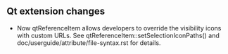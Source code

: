 ## Qt extension changes

+ Now qtReferenceItem allows developers to override the visibility icons
  with custom URLs. See qtReferenceItem::setSelectionIconPaths() and
  doc/userguide/attribute/file-syntax.rst for details.
